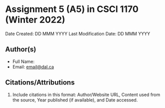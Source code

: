 <!--- The following README.md sample file was adapted from https://gist.github.com/PurpleBooth/109311bb0361f32d87a2#file-readme-template-md by Raghav Sampangi for academic use --->  

# Assignment 5 (A5) in CSCI 1170 (Winter 2022)

Date Created: DD MMM YYYY
Last Modification Date: DD MMM YYYY

## Author(s)

- Full Name: <Your Name Here>
- Email: email@dal.ca

## Citations/Attributions

1. Include citations in this format: Author/Website URL, Content used from the source, Year published (if available), and Date accessed.
